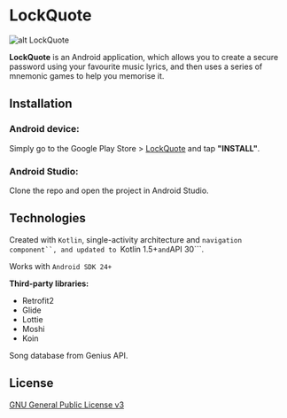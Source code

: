 # LockQuote

![alt LockQuote](https://lh3.googleusercontent.com/S5Sg-9kxtBn_wfHJMBetWo_xCrskyUelekeqTJSsReOsOZKQPCbX1NAwT2_4I7TbBKk)

**LockQuote** is an Android application, which allows you to create a secure password using your favourite music lyrics, and then uses a series of mnemonic games to help you memorise it.

## Installation

### Android device:

Simply go to the Google Play Store > [LockQuote](https://play.google.com/store/apps/details?id=com.kurmakaeva.anastasia.lockquote) and tap __"INSTALL"__.

### Android Studio:

Clone the repo and open the project in Android Studio.

## Technologies

Created with ```Kotlin```, single-activity architecture and ```navigation component``, and updated to ```Kotlin 1.5+``` and ```API 30```.

Works with ```Android SDK 24+```

__Third-party libraries:__

* Retrofit2
* Glide
* Lottie
* Moshi
* Koin

Song database from Genius API.

## License
[GNU General Public License v3](https://www.gnu.org/licenses/gpl-3.0.en.html)
